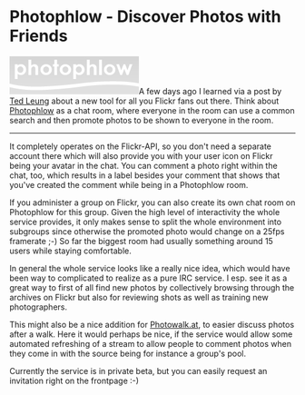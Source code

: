 # Photophlow - Discover Photos with Friends

<img src="photophlow_logo.png" alt="" class="left" />A few days ago I learned via a post by [Ted Leung](http://www.sauria.com/blog/2008/01/02/photo-20-photophlow/) about a new tool for
all you Flickr fans out there. Think about [Photophlow](http://www.photophlow.com) as a chat room, where everyone
in the room can use a common search and then promote photos to be 
shown to everyone in the room.

-------------------------------

It completely operates on the Flickr-API, 
so you don't need a separate account there which will also provide you with
your user icon on Flickr being your avatar in the chat. You can
comment a photo right within the chat, too, which results in a label besides
your comment that shows that you've created the comment while being in
a Photophlow room.

If you administer a group on Flickr, you can also create its own chat room on 
Photophlow for this group. Given the high level of interactivity the whole
service provides, it only makes sense to split the whole environment
into subgroups since otherwise the promoted photo would change on a
25fps framerate ;-) So far the biggest room had usually something around
15 users while staying comfortable.

In general the whole service looks like a really nice idea, which would have
been way to complicated to realize as a pure IRC service. I esp. see it as
a great way to first of all find new photos by collectively browsing through
the archives on Flickr but also for reviewing shots as well as training 
new photographers.

This might also be a nice addition for [Photowalk.at](http://photowalk.at), to easier discuss photos
after a walk. Here it would perhaps be nice, if the service would allow
some automated refreshing of a stream to allow people to comment photos
when they come in with the source being for instance a group's pool.

Currently the service is in private beta, but you can easily request an 
invitation right on the frontpage :-)
